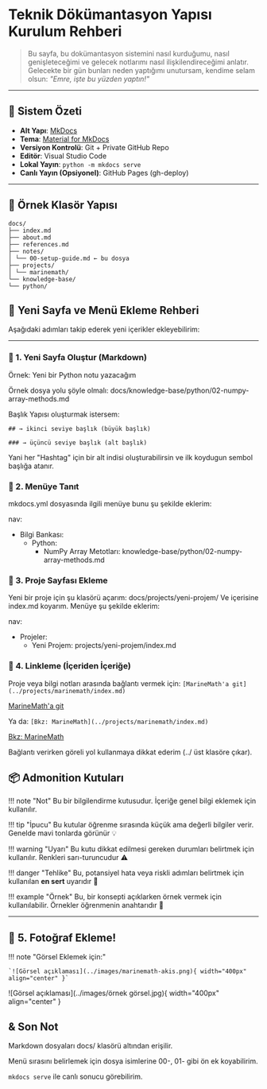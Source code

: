 # Teknik Dökümantasyon Yapısı Kurulum Rehberi

> Bu sayfa, bu dokümantasyon sistemini nasıl kurduğumu, nasıl genişleteceğimi ve gelecek notlarımı nasıl ilişkilendireceğimi anlatır.  
> Gelecekte bir gün bunları neden yaptığımı unutursam, kendime selam olsun: *"Emre, işte bu yüzden yaptın!"*

---

## 🚀 Sistem Özeti

- **Alt Yapı**: [MkDocs](https://www.mkdocs.org/)
- **Tema**: [Material for MkDocs](https://squidfunk.github.io/mkdocs-material/)
- **Versiyon Kontrolü**: Git + Private GitHub Repo
- **Editör**: Visual Studio Code
- **Lokal Yayın**: `python -m mkdocs serve`
- **Canlı Yayın (Opsiyonel)**: GitHub Pages (gh-deploy)

---

## 📁 Örnek Klasör Yapısı

```plaintext
docs/
├── index.md
├── about.md
├── references.md
├── notes/
│ └── 00-setup-guide.md ← bu dosya
├── projects/
│ └── marinemath/
└── knowledge-base/
└── python/
```

## 📌 Yeni Sayfa ve Menü Ekleme Rehberi

Aşağıdaki adımları takip ederek yeni içerikler ekleyebilirim:

---

### 🔹 1. Yeni Sayfa Oluştur (Markdown)

Örnek: Yeni bir Python notu yazacağım

Örnek dosya yolu şöyle olmalı: docs/knowledge-base/python/02-numpy-array-methods.md

Başlık Yapısı oluşturmak istersem:

`## → ikinci seviye başlık (büyük başlık)`

`### → üçüncü seviye başlık (alt başlık)`

Yani her "Hashtag" için bir alt indisi oluşturabilirsin ve ilk koydugun sembol başlığa atanır.

### 🔹 2. Menüye Tanıt

mkdocs.yml dosyasında ilgili menüye bunu şu şekilde eklerim:

nav:
  - Bilgi Bankası:
      - Python:
          - NumPy Array Metotları: knowledge-base/python/02-numpy-array-methods.md

### 🔹 3. Proje Sayfası Ekleme

Yeni bir proje için şu klasörü açarım: docs/projects/yeni-projem/
Ve içerisine index.md koyarım. Menüye şu şekilde eklerim:

nav:
  - Projeler:
      - Yeni Projem: projects/yeni-projem/index.md

### 🔹 4. Linkleme (İçeriden İçeriğe)

Proje veya bilgi notları arasında bağlantı vermek için:
`[MarineMath'a git](../projects/marinemath/index.md)`

[MarineMath'a git](../projects/marinemath/index.md)

Ya da:
`[Bkz: MarineMath](../projects/marinemath/index.md)`

[Bkz: MarineMath](../projects/marinemath/index.md)

Bağlantı verirken göreli yol kullanmaya dikkat ederim (../ üst klasöre çıkar).


## 📦 Admonition Kutuları

!!! note "Not"
    Bu bir bilgilendirme kutusudur. İçeriğe genel bilgi eklemek için kullanılır.

!!! tip "İpucu"
    Bu kutular öğrenme sırasında küçük ama değerli bilgiler verir. Genelde mavi tonlarda görünür 💡

!!! warning "Uyarı"
    Bu kutu dikkat edilmesi gereken durumları belirtmek için kullanılır. Renkleri sarı-turuncudur ⚠️

!!! danger "Tehlike"
    Bu, potansiyel hata veya riskli adımları belirtmek için kullanılan **en sert** uyarıdır 🚨

!!! example "Örnek"
    Bu, bir konsepti açıklarken örnek vermek için kullanılabilir. Örnekler öğrenmenin anahtarıdır 🔑

---

## 🎯 5. Fotoğraf Ekleme!

!!! note "Görsel Eklemek için:"

    `![Görsel açıklaması](../images/marinemath-akis.png){ width="400px" align="center" }`

![Görsel açıklaması](../images/örnek görsel.jpg){ width="400px" align="center" }

## & Son Not

Markdown dosyaları docs/ klasörü altından erişilir.

Menü sırasını belirlemek için dosya isimlerine 00-, 01- gibi ön ek koyabilirim.

`mkdocs serve` ile canlı sonucu görebilirim.

